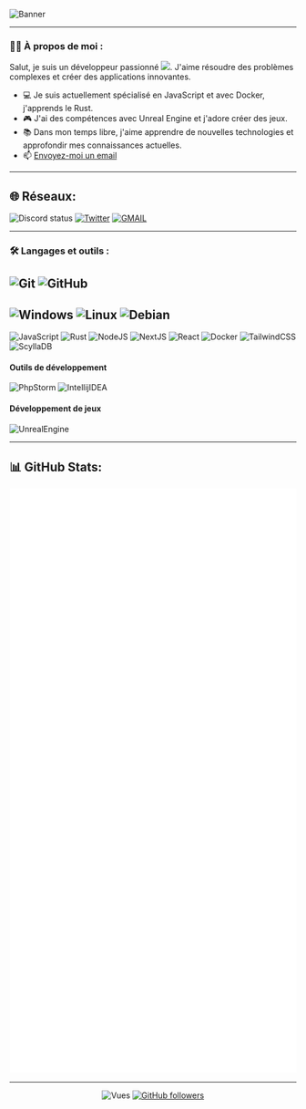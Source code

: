 ![Banner](https://cdn.discordapp.com/attachments/846705991563083822/1123563775040172092/githubbanniere.png)

---

### :man_technologist: À propos de moi :

Salut, je suis un développeur passionné <img src="https://media.giphy.com/media/WUlplcMpOCEmTGBtBW/giphy.gif" width="30">. J'aime résoudre des problèmes complexes et créer des applications innovantes.

- :computer: Je suis actuellement spécialisé en JavaScript et avec Docker, j'apprends le Rust.
- :video_game: J'ai des compétences avec Unreal Engine et j'adore créer des jeux.
- :books: Dans mon temps libre, j'aime apprendre de nouvelles technologies et approfondir mes connaissances actuelles.
- :mailbox: [Envoyez-moi un email](mailto:grifed@pureidea.fr)

---

## 🌐 Réseaux:
![Discord status](https://dcbadge.vercel.app/api/shield/406119345543053333?compact=true&theme=blurple)
[![Twitter](https://img.shields.io/badge/Twitter-%231DA1F2.svg?logo=Twitter&logoColor=white&style=for-the-badge)](https://twitter.com/grifed_)
[![GMAIL](https://img.shields.io/badge/gmail-EA4335.svg?style=for-the-badge&logo=gmail&logoColor=white)](mailto:grifed@pureidea.fr)

---
### :hammer_and_wrench: Langages et outils :
![Git](https://img.shields.io/badge/git-F05033.svg?style=for-the-badge&logo=git&logoColor=white)
![GitHub](https://img.shields.io/badge/github-121011.svg?style=for-the-badge&logo=github&logoColor=white)
---
![Windows](https://img.shields.io/badge/Windows-0078D4.svg?style=for-the-badge&logo=windows)
![Linux](https://img.shields.io/badge/Linux-FCC624?style=for-the-badge&logo=linux&logoColor=black)
![Debian](https://img.shields.io/badge/Debian-A81D33?style=for-the-badge&logo=debian&logoColor=white)
---
![JavaScript](https://img.shields.io/badge/javascript-F7DF1E.svg?style=for-the-badge&logo=javascript&logoColor=black)
![Rust](https://img.shields.io/badge/rust-black?style=for-the-badge&logo=rust&logoColor=white)
![NodeJS](https://img.shields.io/badge/node.js-339933?style=for-the-badge&logo=node.js&logoColor=white)
![NextJS](https://img.shields.io/badge/next.js-black?style=for-the-badge&logo=next.js)
![React](https://img.shields.io/badge/react-61DAFB?style=for-the-badge&logo=react&logoColor=black)
![Docker](https://img.shields.io/badge/docker-2496ED?style=for-the-badge&logo=docker&logoColor=white)
![TailwindCSS](https://img.shields.io/badge/tailwindcss-06B6D4?style=for-the-badge&logo=tailwindcss&logoColor=white)
![ScyllaDB](https://s.oriondev.fr/s/189f93f563d19)


#### Outils de développement
![PhpStorm](https://img.shields.io/badge/phpstorm-black?style=for-the-badge&logo=phpstorm)
![IntellijIDEA](https://img.shields.io/badge/intellijidea-black?style=for-the-badge&logo=intellijidea)

#### Développement de jeux
![UnrealEngine](https://img.shields.io/badge/unrealengine-0E1128?style=for-the-badge&logo=unrealengine&logoColor=white)

---

## 📊 GitHub Stats:
<div align="center">
	
![](github-metrics.svg)
	
</div>

---

<div align="center">
	
![Vues](https://komarev.com/ghpvc/?username=Grifed-source&color=06476d&style=flat-square&label=%20Vues)
[![GitHub followers](https://img.shields.io/github/followers/Grifed-source.svg?style=social&label=Follow&maxAge=2592000)](https://github.com/Grifed-source?tab=followers)

</div>
